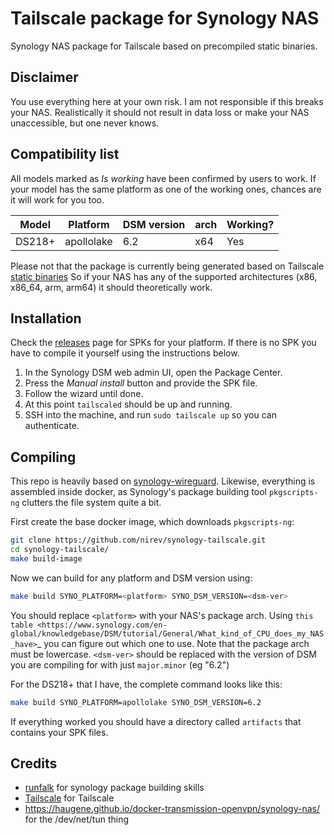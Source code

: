 # Tailscale package for Synology NAS

Synology NAS package for Tailscale based on precompiled static binaries.

## Disclaimer

You use everything here at your own risk. I am not responsible if this
breaks your NAS. Realistically it should not result in data loss or make
your NAS unaccessible, but one never knows.

Compatibility list
------------------

All models marked as *Is working* have been confirmed by users to work. If
your model has the same platform as one of the working ones, chances are
it will work for you too.

| Model  | Platform   | DSM version | arch | Working? |
| ------ | ---------- | ----------- | ---- | -------- |
| DS218+ | apollolake | 6.2         | x64  | Yes      |


Please not that the package is currently being generated based on
Tailscale [static binaries](https://pkgs.tailscale.com/stable/#static)
So if your NAS has any of the supported architectures (x86, x86_64, arm, arm64)
it should theoretically work.

## Installation

Check the [releases](https://github.com/nirev/synology-tailscale/releases)
page for SPKs for your platform. If there is no SPK you have to compile
it yourself using the instructions below.

1.  In the Synology DSM web admin UI, open the Package Center.
2.  Press the *Manual install* button and provide the SPK file.
3.  Follow the wizard until done.
4.  At this point `tailscaled` should be up and running.
5.  SSH into the  machine, and run `sudo tailscale up` so you can authenticate.

## Compiling

This repo is heavily based on [synology-wireguard](https://github.com/runfalk/synology-wireguard).
Likewise, everything is assembled inside docker, as Synology's package building tool `pkgscripts-ng`
clutters the file system quite a bit.

First create the base docker image, which downloads `pkgscripts-ng`:

```bash
git clone https://github.com/nirev/synology-tailscale.git
cd synology-tailscale/
make build-image
```

Now we can build for any platform and DSM version using:

```bash
make build SYNO_PLATFORM=<platform> SYNO_DSM_VERSION=<dsm-ver>
```

You should replace `<platform>` with your NAS's package arch. Using
`this table <https://www.synology.com/en-global/knowledgebase/DSM/tutorial/General/What_kind_of_CPU_does_my_NAS_have>`\_
you can figure out which one to use. Note that the package arch must be
lowercase. `<dsm-ver>` should be replaced with the version of DSM you
are compiling for with just `major.minor` (eg "6.2")

For the DS218+ that I have, the complete command looks like this:

```bash
make build SYNO_PLATFORM=apollolake SYNO_DSM_VERSION=6.2
```

If everything worked you should have a directory called `artifacts` that
contains your SPK files.

## Credits

- [runfalk](https://github.com/runfalk/synology-wireguard) for synology package building skills
- [Tailscale](https://github.com/tailscale) for Tailscale
- https://haugene.github.io/docker-transmission-openvpn/synology-nas/ for the /dev/net/tun thing
